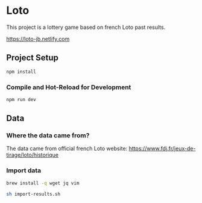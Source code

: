 # Loto

This project is a lottery game based on french Loto past results.

https://loto-jb.netlify.com

## Project Setup

```sh
npm install
```

### Compile and Hot-Reload for Development

```sh
npm run dev
```

## Data

### Where the data came from?

The data came from official french Loto website: https://www.fdj.fr/jeux-de-tirage/loto/historique

### Import data

```bash
brew install -q wget jq vim

sh import-results.sh
```
